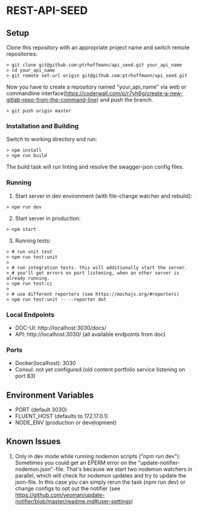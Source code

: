 # REST-API-SEED #

## Setup ##

Clone this repository with an appropriate project name and switch remote repositories:
```
> git clone git@github.com:ptrhoffmann/api_seed.git your_api_name
> cd your_api_name
> git remote set-url origin git@github.com:ptrhoffmann/api_seed.git
```

Now you have to create a repository named "your_api_name" via web or commandline interface(https://coderwall.com/p/r7yh6g/create-a-new-gitlab-repo-from-the-command-line) and push the branch.
```
> git push origin master
```

### Installation and Building ###

Switch to working directory and run:
```
> npm install
> npm run build
```

The build task will run linting and resolve the swagger-json config files.

### Running ###
1. Start server in dev environment (with file-change watcher and rebuild):
```
> npm run dev
```

2. Start server in production:
```
> npm start
```

3. Running tests:
```
> # run unit test
> npm run test:unit
>
> # run integration tests. this will additionally start the server. 
> # you'll get errors on port listening, when an other server is already running.
> npm run test:ci
>
> # use different reporters (see https://mochajs.org/#reporters)
> npm run test:unit -- --reporter dot
```

### Local Endpoints ###
- DOC-UI: http://localhost:3030/docs/
- API: http://localhost:3030/ (all available endpoints from doc)

### Ports ###
- Docker(localhost): 3030
- Consul: not yet configured (old content portfolio service listening on port 83)

## Environment Variables ##

- PORT (default 3030)
- FLUENT_HOST (defaults to 172.17.0.1)
- NODE_ENV (production or development)

## Known Issues ##

1. Only in dev mode while running nodemon scripts ("npm run dev"):
Sometimes you could get an EPERM error on the "update-notifier-nodemon.json"-file. 
That's because we start two nodemon watchers in parallel, which will check for nodemon updates and try to update the json-file.
In this case you can simply rerun the task (npm run dev) or change configs to opt out the notifier (see https://github.com/yeoman/update-notifier/blob/master/readme.md#user-settings)
